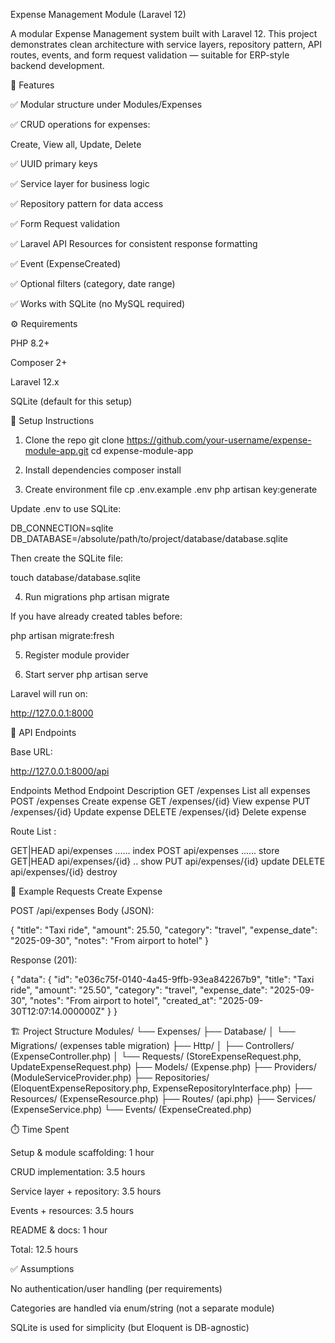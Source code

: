 Expense Management Module (Laravel 12)

A modular Expense Management system built with Laravel 12.
This project demonstrates clean architecture with service layers, repository pattern, API routes, events, and form request validation — suitable for ERP-style backend development.

📌 Features

✅ Modular structure under Modules/Expenses

✅ CRUD operations for expenses:

Create, View all, Update, Delete

✅ UUID primary keys

✅ Service layer for business logic

✅ Repository pattern for data access

✅ Form Request validation

✅ Laravel API Resources for consistent response formatting

✅ Event (ExpenseCreated)

✅ Optional filters (category, date range)

✅ Works with SQLite (no MySQL required)

⚙️ Requirements

PHP 8.2+

Composer 2+

Laravel 12.x

SQLite (default for this setup)

🚀 Setup Instructions
1. Clone the repo
git clone https://github.com/your-username/expense-module-app.git
cd expense-module-app

2. Install dependencies
composer install

3. Create environment file
cp .env.example .env
php artisan key:generate


Update .env to use SQLite:

DB_CONNECTION=sqlite
DB_DATABASE=/absolute/path/to/project/database/database.sqlite


Then create the SQLite file:

touch database/database.sqlite

4. Run migrations
php artisan migrate


If you have already created tables before:

php artisan migrate:fresh

5. Register module provider


6. Start server
php artisan serve


Laravel will run on:

http://127.0.0.1:8000

📡 API Endpoints

Base URL:

http://127.0.0.1:8000/api

Endpoints
Method	Endpoint	Description
GET	/expenses	List all expenses
POST	/expenses	Create expense
GET	/expenses/{id}	View expense
PUT	/expenses/{id}	Update expense
DELETE	/expenses/{id}	Delete expense

Route List :
 
  GET|HEAD  api/expenses ...... index
  POST      api/expenses ...... store
  GET|HEAD  api/expenses/{id} .. show
  PUT       api/expenses/{id} update
  DELETE    api/expenses/{id} destroy
 

📝 Example Requests
Create Expense

POST /api/expenses
Body (JSON):

{
  "title": "Taxi ride",
  "amount": 25.50,
  "category": "travel",
  "expense_date": "2025-09-30",
  "notes": "From airport to hotel"
}


Response (201):

{
  "data": {
    "id": "e036c75f-0140-4a45-9ffb-93ea842267b9",
    "title": "Taxi ride",
    "amount": "25.50",
    "category": "travel",
    "expense_date": "2025-09-30",
    "notes": "From airport to hotel",
    "created_at": "2025-09-30T12:07:14.000000Z"
  }
}

🏗️ Project Structure
Modules/
 └── Expenses/
     ├── Database/
     │   └── Migrations/ (expenses table migration)
     ├── Http/
     │   ├── Controllers/ (ExpenseController.php)
     │   └── Requests/ (StoreExpenseRequest.php, UpdateExpenseRequest.php)
     ├── Models/ (Expense.php)
     ├── Providers/ (ModuleServiceProvider.php)
     ├── Repositories/ (EloquentExpenseRepository.php, ExpenseRepositoryInterface.php)
     ├── Resources/ (ExpenseResource.php)
     ├── Routes/ (api.php)
     ├── Services/ (ExpenseService.php)
     └── Events/ (ExpenseCreated.php)

⏱️ Time Spent

Setup & module scaffolding: 1 hour

CRUD implementation: 3.5 hours

Service layer + repository: 3.5 hours

Events + resources: 3.5 hours

README & docs: 1 hour

Total: 12.5 hours

✅ Assumptions

No authentication/user handling (per requirements)

Categories are handled via enum/string (not a separate module)

SQLite is used for simplicity (but Eloquent is DB-agnostic)


